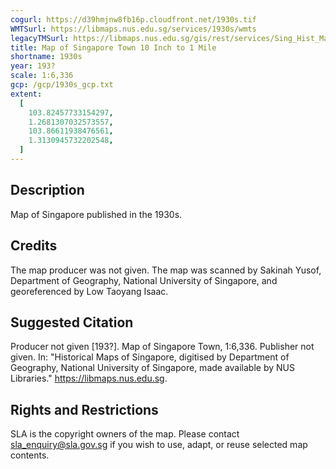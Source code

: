 ```yaml
---
cogurl: https://d39hmjnw8fb16p.cloudfront.net/1930s.tif
WMTSurl: https://libmaps.nus.edu.sg/services/1930s/wmts
legacyTMSurl: https://libmaps.nus.edu.sg/gis/rest/services/Sing_Hist_Maps/1930s/MapServer/tile/{z}/{y}/{x}
title: Map of Singapore Town 10 Inch to 1 Mile
shortname: 1930s
year: 193?
scale: 1:6,336
gcp: /gcp/1930s_gcp.txt
extent:
  [
    103.82457733154297,
    1.2681307032573557,
    103.86611938476561,
    1.3130945732202548,
  ]
---
```


## Description

Map of Singapore published in the 1930s.

## Credits

The map producer was not given. The map was scanned by Sakinah Yusof, Department of Geography, National University of Singapore, and georeferenced by Low Taoyang Isaac.

## Suggested Citation

Producer not given [193?]. Map of Singapore Town, 1:6,336. Publisher not given. In: "Historical Maps of Singapore, digitised by Department of Geography, National University of Singapore, made available by NUS Libraries." https://libmaps.nus.edu.sg.

## Rights and Restrictions

SLA is the copyright owners of the map. Please contact sla_enquiry@sla.gov.sg if you wish to use, adapt, or reuse selected map contents.
